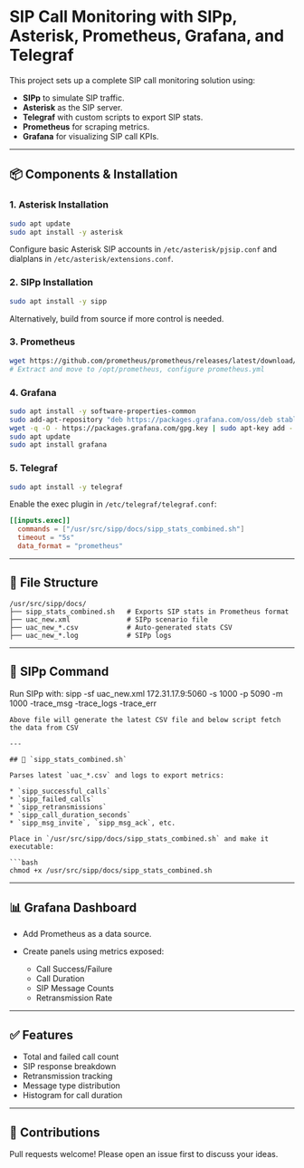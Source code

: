 
# SIP Call Monitoring with SIPp, Asterisk, Prometheus, Grafana, and Telegraf

This project sets up a complete SIP call monitoring solution using:

* **SIPp** to simulate SIP traffic.
* **Asterisk** as the SIP server.
* **Telegraf** with custom scripts to export SIP stats.
* **Prometheus** for scraping metrics.
* **Grafana** for visualizing SIP call KPIs.

---

## 📦 Components & Installation

### 1. Asterisk Installation

```bash
sudo apt update
sudo apt install -y asterisk
```

Configure basic Asterisk SIP accounts in `/etc/asterisk/pjsip.conf` and dialplans in `/etc/asterisk/extensions.conf`.

### 2. SIPp Installation

```bash
sudo apt install -y sipp
```

Alternatively, build from source if more control is needed.

### 3. Prometheus

```bash
wget https://github.com/prometheus/prometheus/releases/latest/download/prometheus-*.linux-amd64.tar.gz
# Extract and move to /opt/prometheus, configure prometheus.yml
```

### 4. Grafana

```bash
sudo apt install -y software-properties-common
sudo add-apt-repository "deb https://packages.grafana.com/oss/deb stable main"
wget -q -O - https://packages.grafana.com/gpg.key | sudo apt-key add -
sudo apt update
sudo apt install grafana
```

### 5. Telegraf

```bash
sudo apt install -y telegraf
```

Enable the exec plugin in `/etc/telegraf/telegraf.conf`:

```toml
[[inputs.exec]]
  commands = ["/usr/src/sipp/docs/sipp_stats_combined.sh"]
  timeout = "5s"
  data_format = "prometheus"
```

---
## 📁 File Structure

```
/usr/src/sipp/docs/
├── sipp_stats_combined.sh   # Exports SIP stats in Prometheus format
├── uac_new.xml              # SIPp scenario file
├── uac_new_*.csv            # Auto-generated stats CSV
├── uac_new_*.log            # SIPp logs
```

---

## 📜 SIPp Command

Run SIPp with:
sipp -sf uac_new.xml 172.31.17.9:5060 -s 1000 -p 5090 -m 1000 -trace_msg -trace_logs -trace_err

```
Above file will generate the latest CSV file and below script fetch the data from CSV 

---

## 🧠 `sipp_stats_combined.sh`

Parses latest `uac_*.csv` and logs to export metrics:

* `sipp_successful_calls`
* `sipp_failed_calls`
* `sipp_retransmissions`
* `sipp_call_duration_seconds`
* `sipp_msg_invite`, `sipp_msg_ack`, etc.

Place in `/usr/src/sipp/docs/sipp_stats_combined.sh` and make it executable:

```bash
chmod +x /usr/src/sipp/docs/sipp_stats_combined.sh
```

---

## 📊 Grafana Dashboard

* Add Prometheus as a data source.
* Create panels using metrics exposed:

  * Call Success/Failure
  * Call Duration
  * SIP Message Counts
  * Retransmission Rate

---

## ✅ Features

* Total and failed call count
* SIP response breakdown
* Retransmission tracking
* Message type distribution
* Histogram for call duration


---

## 🤝 Contributions

Pull requests welcome! Please open an issue first to discuss your ideas.
